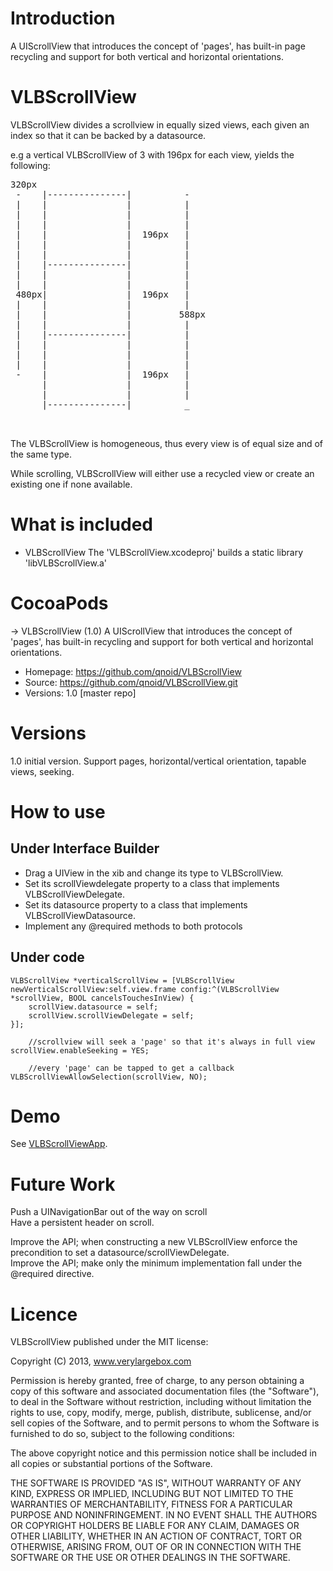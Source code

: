 # Introduction
A UIScrollView that introduces the concept of 'pages', has built-in page recycling and support for both vertical and horizontal orientations.

# VLBScrollView
VLBScrollView divides a scrollview in equally sized views, each given an index so that it can be backed by a datasource.

e.g a vertical VLBScrollView of 3 with 196px for each view, yields the following:

<pre>
320px
 -    |---------------|          -
 |    |               |          |
 |    |               |          |
 |    |               |          |
 |    |               |  196px   |
 |    |               |          |
 |    |               |          |
 |    |---------------|          |
 |    |               |          |
 |    |               |          |
 480px|               |  196px   |
 |    |               |          |
 |    |               |         588px
 |    |               |          |
 |    |---------------|          |
 |    |               |          |
 |    |               |          |
 |    |               |          |
 -    |               |  196px   |
      |               |          |
      |               |          |
      |---------------|          _
 

</pre>

The VLBScrollView is homogeneous, thus every view is of equal size and of the same type.

While scrolling, VLBScrollView will either use a recycled view or create an existing one if none available.
 
# What is included

* VLBScrollView
The 'VLBScrollView.xcodeproj' builds a static library 'libVLBScrollView.a'

# CocoaPods

-> VLBScrollView (1.0)
   A UIScrollView that introduces the concept of 'pages', has built-in recycling and support for both vertical and horizontal orientations.
   - Homepage: https://github.com/qnoid/VLBScrollView
   - Source:   https://github.com/qnoid/VLBScrollView.git
   - Versions: 1.0 [master repo]

# Versions
1.0 initial version. Support pages, horizontal/vertical orientation, tapable views, seeking.

# How to use

## Under Interface Builder
* Drag a UIView in the xib and change its type to VLBScrollView.
* Set its scrollViewdelegate property to a class that implements VLBScrollViewDelegate.
* Set its datasource property to a class that implements VLBScrollViewDatasource.
* Implement any @required methods to both protocols

## Under code

    VLBScrollView *verticalScrollView = [VLBScrollView newVerticalScrollView:self.view.frame config:^(VLBScrollView *scrollView, BOOL cancelsTouchesInView) {
        scrollView.datasource = self;
        scrollView.scrollViewDelegate = self;
    }];

		//scrollview will seek a 'page' so that it's always in full view
    scrollView.enableSeeking = YES;

		//every 'page' can be tapped to get a callback
    VLBScrollViewAllowSelection(scrollView, NO);


# Demo

See [VLBScrollViewApp][1].

# Future Work

Push a UINavigationBar out of the way on scroll  
Have a persistent header on scroll.

Improve the API; when constructing a new VLBScrollView enforce the precondition to set a datasource/scrollViewDelegate.  
Improve the API; make only the minimum implementation fall under the @required directive.

# Licence

VLBScrollView published under the MIT license:

Copyright (C) 2013, www.verylargebox.com

Permission is hereby granted, free of charge, to any person obtaining a copy of this software and associated documentation files (the "Software"), to deal in the Software without restriction, including without limitation the rights to use, copy, modify, merge, publish, distribute, sublicense, and/or sell copies of the Software, and to permit persons to whom the Software is furnished to do so, subject to the following conditions:

The above copyright notice and this permission notice shall be included in all copies or substantial portions of the Software.

THE SOFTWARE IS PROVIDED "AS IS", WITHOUT WARRANTY OF ANY KIND, EXPRESS OR IMPLIED, INCLUDING BUT NOT LIMITED TO THE WARRANTIES OF MERCHANTABILITY, FITNESS FOR A PARTICULAR PURPOSE AND NONINFRINGEMENT. IN NO EVENT SHALL THE AUTHORS OR COPYRIGHT HOLDERS BE LIABLE FOR ANY CLAIM, DAMAGES OR OTHER LIABILITY, WHETHER IN AN ACTION OF CONTRACT, TORT OR OTHERWISE, ARISING FROM, OUT OF OR IN CONNECTION WITH THE SOFTWARE OR THE USE OR OTHER DEALINGS IN THE SOFTWARE.


[1]: https://github.com/qnoid/VLBScrollViewApp
